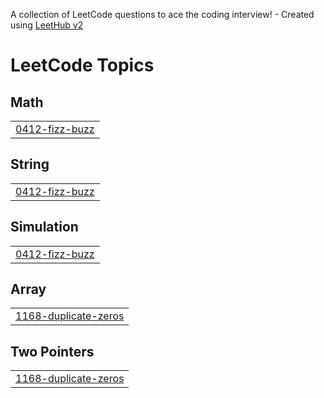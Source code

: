 A collection of LeetCode questions to ace the coding interview! - Created using [LeetHub v2](https://github.com/arunbhardwaj/LeetHub-2.0)
<!---LeetCode Topics Start-->
# LeetCode Topics
## Math
|  |
| ------- |
| [0412-fizz-buzz](https://github.com/vishnumayakp/LEET-CODE/tree/master/0412-fizz-buzz) |
## String
|  |
| ------- |
| [0412-fizz-buzz](https://github.com/vishnumayakp/LEET-CODE/tree/master/0412-fizz-buzz) |
## Simulation
|  |
| ------- |
| [0412-fizz-buzz](https://github.com/vishnumayakp/LEET-CODE/tree/master/0412-fizz-buzz) |
## Array
|  |
| ------- |
| [1168-duplicate-zeros](https://github.com/vishnumayakp/LEET-CODE/tree/master/1168-duplicate-zeros) |
## Two Pointers
|  |
| ------- |
| [1168-duplicate-zeros](https://github.com/vishnumayakp/LEET-CODE/tree/master/1168-duplicate-zeros) |
<!---LeetCode Topics End-->